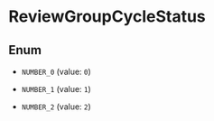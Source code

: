 

# ReviewGroupCycleStatus

## Enum


* `NUMBER_0` (value: `0`)

* `NUMBER_1` (value: `1`)

* `NUMBER_2` (value: `2`)



